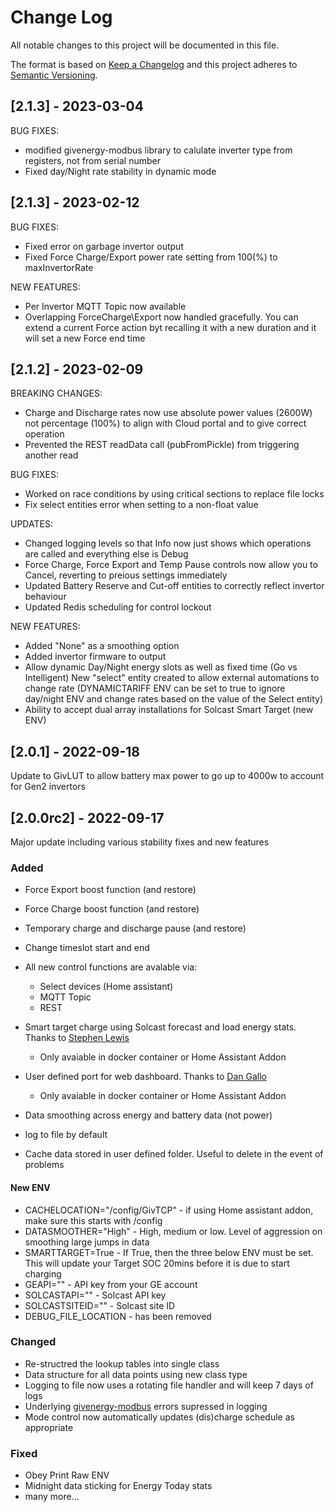 
# Change Log
All notable changes to this project will be documented in this file.
 
The format is based on [Keep a Changelog](http://keepachangelog.com/)
and this project adheres to [Semantic Versioning](http://semver.org/).

## [2.1.3] - 2023-03-04
BUG FIXES:
- modified givenergy-modbus library to calulate inverter type from registers, not from serial number
- Fixed day/Night rate stability in dynamic mode

## [2.1.3] - 2023-02-12

BUG FIXES:
- Fixed error on garbage invertor output
- Fixed Force Charge/Export power rate setting from 100(%) to maxInvertorRate

NEW FEATURES:
- Per Invertor MQTT Topic now available
- Overlapping ForceCharge\Export now handled gracefully. You can extend a current Force action byt recalling it with a new duration and it will set a new Force end time

## [2.1.2] - 2023-02-09

BREAKING CHANGES:
- Charge and Discharge rates now use absolute power values (2600W) not percentage (100%) to align with Cloud portal and to give correct operation
- Prevented the REST readData call (pubFromPickle) from triggering another read 
 
BUG FIXES:
- Worked on race conditions by using critical sections to replace file locks
- Fix select entities error when setting to a non-float value

UPDATES:
- Changed logging levels so that Info now just shows which operations are called and everything else is Debug
- Force Charge, Force Export and Temp Pause controls now allow you to Cancel, reverting to preious settings immediately
- Updated Battery Reserve and Cut-off entities to correctly reflect invertor behaviour
- Updated Redis scheduling for control lockout
 
NEW FEATURES:
- Added "None" as a smoothing option
- Added invertor firmware to output
- Allow dynamic Day/Night energy slots as well as fixed time (Go vs Intelligent) New "select" entity created to allow external automations to change rate (DYNAMICTARIFF ENV can be set to true to ignore day/night ENV and change rates based on the value of the Select entity)
- Ability to accept dual array installations for Solcast Smart Target (new ENV) 


## [2.0.1] - 2022-09-18
 
Update to GivLUT to allow battery max power to go up to 4000w to account for Gen2 invertors

## [2.0.0rc2] - 2022-09-17
 
Major update including various stability fixes and new features
 
### Added
- Force Export boost function (and restore)
- Force Charge boost function (and restore)
- Temporary charge and discharge pause (and restore)
- Change timeslot start and end
- All new control functions are avalable via:
  - Select devices (Home assistant)
  - MQTT Topic
  - REST

- Smart target charge using Solcast forecast and load energy stats. Thanks to [Stephen Lewis](https://github.com/salewis38/palm)
  - Only avaiable in docker container or Home Assistant Addon

- User defined port for web dashboard. Thanks to [Dan Gallo](https://github.com/DanielGallo/GivEnergy-Smart-Home-Display/tree/givtcp)
  - Only avaiable in docker container or Home Assistant Addon

- Data smoothing across energy and battery data (not power)
- log to file by default
- Cache data stored in user defined folder. Useful to delete in the event of problems 

#### New ENV
- CACHELOCATION="/config/GivTCP" - if using Home assistant addon, make sure this starts with /config
- DATASMOOTHER="High" - High, medium or low. Level of aggression on smoothing large jumps in data
- SMARTTARGET=True - If True, then the three below ENV must be set. This will update your Target SOC 20mins before it is due to start charging
- GEAPI="" - API key from your GE account
- SOLCASTAPI="" - Solcast API key 
- SOLCASTSITEID="" - Solcast site ID
- DEBUG_FILE_LOCATION - has been removed

### Changed
- Re-structred the lookup tables into single class
- Data structure for all data points using new class type
- Logging to file now uses a rotating file handler and will keep 7 days of logs
- Underlying [givenergy-modbus](https://github.com/dewet22/givenergy-modbus) errors supressed in logging
- Mode control now automatically updates (dis)charge schedule as appropriate
### Fixed
- Obey Print Raw ENV
- Midnight data sticking for Energy Today stats
- many more...
